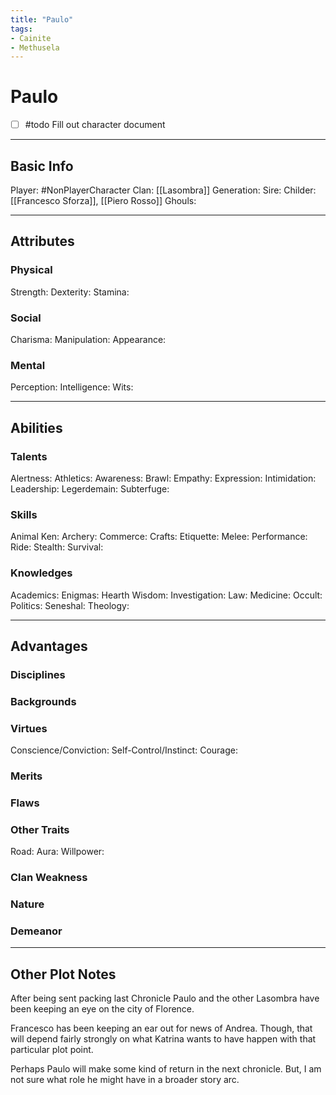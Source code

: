 ```yaml
---
title: "Paulo"
tags:
- Cainite
- Methusela
---
```


# Paulo
- [ ] #todo Fill out character document
---
## Basic Info
Player: #NonPlayerCharacter 
Clan: [[Lasombra]]
Generation:
Sire:
Childer: [[Francesco Sforza]], [[Piero Rosso]]
Ghouls:

---

## Attributes
### Physical
Strength: 
Dexterity:
Stamina:

### Social
Charisma:
Manipulation:
Appearance:

### Mental
Perception: 
Intelligence:
Wits:

---

## Abilities
### Talents
Alertness:
Athletics:
Awareness:
Brawl:
Empathy:
Expression:
Intimidation:
Leadership:
Legerdemain:
Subterfuge:

### Skills
Animal Ken:
Archery:
Commerce:
Crafts:
Etiquette:
Melee:
Performance:
Ride:
Stealth:
Survival:

### Knowledges
Academics:
Enigmas:
Hearth Wisdom:
Investigation:
Law:
Medicine:
Occult:
Politics:
Seneshal:
Theology:

---

## Advantages
### Disciplines



### Backgrounds



### Virtues
Conscience/Conviction: 
Self-Control/Instinct:
Courage:

### Merits

### Flaws

### Other Traits
Road:
Aura:
Willpower:

### Clan Weakness

### Nature

### Demeanor
---

## Other Plot Notes
After being sent packing last Chronicle Paulo and the other Lasombra have been keeping an eye on the city of Florence. 

Francesco has been keeping an ear out for news of Andrea. Though, that will depend fairly strongly on what Katrina wants to have happen with that particular plot point.

Perhaps Paulo will make some kind of return in the next chronicle. But, I am not sure what role he might have in a broader story arc.
